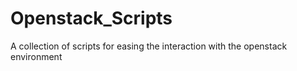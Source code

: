 # Openstack_Scripts
A collection of scripts for easing the interaction with the openstack environment
